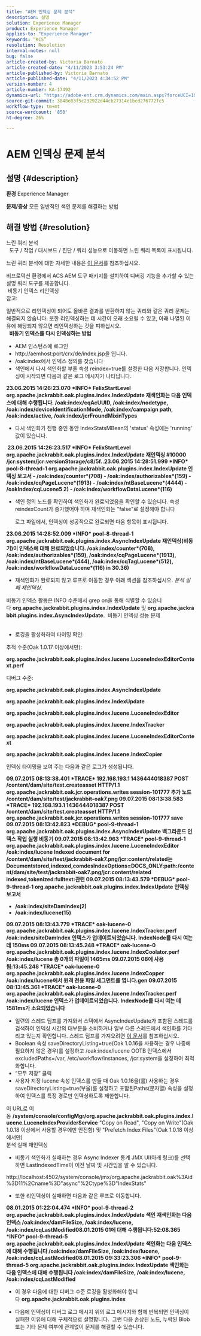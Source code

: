 ```yaml
---
title: "AEM 인덱싱 문제 분석"
description: 설명
solution: Experience Manager
product: Experience Manager
applies-to: "Experience Manager"
keywords: “KCS”
resolution: Resolution
internal-notes: null
bug: false
article-created-by: Victoria Barnato
article-created-date: "4/11/2023 3:53:24 PM"
article-published-by: Victoria Barnato
article-published-date: "4/11/2023 4:34:52 PM"
version-number: 4
article-number: KA-17492
dynamics-url: "https://adobe-ent.crm.dynamics.com/main.aspx?forceUCI=1&pagetype=entityrecord&etn=knowledgearticle&id=8ef51dfc-80d8-ed11-a7c7-6045bd006d92"
source-git-commit: 3848e83f5c232922d44cb27314e1bcd276772fc5
workflow-type: tm+mt
source-wordcount: '850'
ht-degree: 26%

---
```


# AEM 인덱싱 문제 분석

## 설명 {#description}

<b>환경</b>
Experience Manager


<b>문제/증상</b>
모든 일반적인 색인 문제를 해결하는 방법


## 해결 방법 {#resolution}

느린 쿼리 분석<br> 
도구 / 작업 / 대시보드 / 진단 / 쿼리 성능으로 이동하면 느린 쿼리 목록이 표시됩니다.

느린 쿼리 분석에 대한 자세한 내용은 [이 문서](https://docs.adobe.com/docs/en/aem/6-2/deploy/platform/queries-and-indexing.html#Troubleshooting%20indexing%20issues)를 참조하십시오.

비프로덕션 환경에서 ACS AEM 도구 패키지를 설치하여 디버깅 기능을 추가할 수 있는 설명 쿼리 도구를 제공합니다.
<br> 비동기 인덱스 리인덱싱<br>
참고:

일반적으로 리인덱싱이 되어도 올바른 결과를 반환하지 않는 쿼리와 같은 쿼리 문제는 해결되지 않습니다. 또한 리인덱싱하는 데 시간이 오래 소요될 수 있고, 아래 나열된 이유에 해당되지 않으면 리인덱싱하는 것을 피하십시오.
<br> 
<b>비동기 인덱스를 다시 인덱싱하는 방법</b>

- AEM 인스턴스에 로그인
- http://aemhost:port/crx/de/index.jsp을 엽니다.
- /oak:index에서 인덱스 정의를 찾습니다
- 색인에서 다시 색인화할 부울 속성 reindex=true를 설정한 다음 저장합니다. 인덱싱이 시작되면 다음과 같은 로그 메시지가 나타납니다.


<b>23.06.2015 14:26:23.070 \*INFO\* FelixStartLevel org.apache.jackrabbit.oak.plugins.index.IndexUpdate 재색인화는 다음 인덱스에 대해 수행됩니다. /oak:index/cqAcUUID, /oak:index/nodetype, /oak:index/deviceIdentificationMode, /oak:index/campaign path, /oak:index/active, /oak:index/jcrFroundMixinTypes</b>

- 다시 색인화가 진행 중인 동안 IndexStatsMBean의 &#39;status&#39; 속성에는 &#39;running&#39; 값이 있습니다.

<b> 23.06.2015 14:26:23.517 \*INFO\* FelixStartLevel org.apache.jackrabbit.oak.plugins.index.IndexUpdate 재인덱싱 #10000 /jcr:system/jcr:versionStorage/c8/5f..23.06.2015 14:28:51.999 \*INFO\* pool-8-thread-1 org.apache.jackrabbit.oak.plugins.index.IndexUpdate 인덱싱 보고서 - /oak:index/counter\*(708) - /oak:index/authorizables\*(159) - /oak:index/cqPageLucene\*(1913) - /oak:index/ntBaseLucene\*(4444) - /oakIndex/cqLucene5 2) - /oak:index/workflowDataLucene\*(116)</b>
- 색인 정의 노드를 확인하여 색인화가 완료되었음을 확인할 수 있습니다. 속성 reindexCount가 증가했어야 하며 재색인화는 &quot;false&quot;로 설정해야 합니다

   로그 파일에서, 인덱싱이 성공적으로 완료되면 다음 항목이 표시됩니다.

<b>23.06.2015 14:28:52.009 \*INFO\* pool-8-thread-1 org.apache.jackrabbit.oak.plugins.index.AsyncIndexUpdate 재인덱싱(비동기)이 인덱스에 대해 완료되었습니다. /oak:index/counter\*(708), /oak:index/authorizables\*(159), /oak:index/cqPageLucene\*(1913), /oak:index/ntBaseLucene\*(444), /oak:index/cqTagLucene\*(512), /oak:index/workflowDataLucene\*(116) in 30.36)</b>
- 재색인화가 완료되지 않고 루프로 이동한 경우 아래 섹션을 참조하십시오. *분석 실패 재인덱싱*.


비동기 인덱스 활동은 INFO 수준에서 grep on을 통해 식별할 수 있습니다 <b>org.apache.jackrabbit.plugins.index.IndexUpdate</b> 및 <b>org.apache.jackrabbit.plugins.index.AsyncIndexUpdate</b>.
 비동기 인덱싱 성능 문제<br> 
- 로깅을 활성화하여 타이밍 확인:


추적 수준(Oak 1.0.17 이상에서만):

<b>org.apache.jackrabbit.oak.plugins.index.lucene.LuceneIndexEditorContext.perf</b>

디버그 수준:

<b>org.apache.jackrabbit.oak.plugins.index.AsyncIndexUpdate</b>

<b>org.apache.jackrabbit.oak.plugins.index.IndexUpdate</b>

<b>org.apache.jackrabbit.oak.plugins.index.lucene.LuceneIndexEditor</b>

<b>org.apache.jackrabbit.oak.plugins.index.lucene.IndexTracker</b>

<b>org.apache.jackrabbit.oak.plugins.index.lucene.LuceneIndexEditorContext</b>

<b>org.apache.jackrabbit.oak.plugins.index.lucene.IndexCopier</b>

인덱싱 타이밍을 보여 주는 다음과 같은 로그가 생성됩니다.

<b>09.07.2015 08:13:38.401 \*TRACE\* 192.168.193.1 1436444018387 POST /content/dam/site/test.createasset HTTP/1.1 org.apache.jackrabbit.oak.jcr.operations.writes session-101777 추가 노드 /content/dam/site/test/jackrabbit-oak7.png 09.07.2015 08:13:38.583 \*TRACE\* 192.168.193.1 1436444018387 POST /content/dam/site/test.createasset HTTP/1.1 org.apache.jackrabbit.oak.jcr.operations.writes session-101777 save 09.07.2015 08:13:42.823 \*DEBUG\* pool-9-thread-1 org.apache.jackrabbit.oak.plugins.index.AsyncIndexUpdate 백그라운드 인덱스 작업 실행 비동기 09.07.2015 08:13:42.963 \*TRACE\* pool-9-thread-1 org.apache.jackrabbit.oak.plugins.index.lucene.LuceneIndexEditor /oak:index/lucene Indexed document for /content/dam/site/test/jackrabbit-oak7.png/jcr:content/related는 Documentstored,indexed,comdesIndexOptions=DOCS_ONLY:path:/content/dam/site/test/jackrabbit-oak7.png/jcr:content/related indexed,tokenized:fulltext:관련 09.07.2015 08:13:43.579 \*DEBUG\* pool-9-thread-1 org.apache.jackrabbit.oak.plugins.index.IndexUpdate 인덱싱 보고서
- /oak:index/siteDamIndex(2)
- /oak:index/lucene(15)</b>

<b>09.07.2015 08:13:43.779 \*TRACE\* oak-lucene-0 org.apache.jackrabbit.oak.plugins.index.lucene.IndexTracker.perf /oak:index/siteDamIndex 인덱스가 업데이트되었습니다. IndexNode를 다시 여는 데 150ms 09.07.2015 08:13:45.248 \*TRACE\* oak-lucene-0 org.apache.jackrabbit.oak.plugins.index.lucene.IndexCoolator.perf /oak:index/lucene 총 0개의 파일이 1465ms 09.07.2015 08에 사용됨:13:45.248 \*TRACE\* oak-lucene-0 org.apache.jackrabbit.oak.plugins.index.lucene.IndexCopper /oak:index/lucene에서 원격 전용 파일 세그먼트를 엽니다.gen 09.07.2015 08:13:45.361 \*TRACE\* oak-lucene-0 org.apache.jackrabbit.oak.plugins.index.lucene.IndexTracker.perf /oak:index/lucene 인덱스가 업데이트되었습니다. IndexNode를 다시 여는 데 1581ms가 소요되었습니다</b>

- 일련의 스레드 덤프를 가져와서 스택에서 AsyncIndexUpdate가 포함된 스레드를 검색하여 인덱싱 시간의 대부분을 소비하거나 일부 다른 스레드에서 색인화를 기다리고 있는지 확인합니다. 스레드 덤프를 가져오려면 [이 문서](https://experienceleague.adobe.com/docs/experience-cloud-kcs/kbarticles/KA-17452.html)를 참조하십시오.
- Boolean 속성 saveDirectoryListing=true(Oak 1.0.16을 사용하는 경우 나중에 필요하지 않은 경우)를 설정하고 /oak:index/lucene OOTB 인덱스에서 excludedPaths=/var, /etc/workflow/instances, /jcr:system을 설정하여 최적화합니다.
- “모두 저장” 클릭
- 사용자 지정 lucene 속성 인덱스를 만들 때 Oak 1.0.16을(를) 사용하는 경우 saveDirectoryListing=true(부울)를 설정하고 포함된Paths(문자열) 속성을 설정하여 인덱스를 특정 경로만 인덱싱하도록 제한합니다.


이 URL로 이동 <b>/system/console/configMgr/org.apache.jackrabbit.oak.plugins.index.lucene.LuceneIndexProviderService</b> &quot;Copy on Read&quot;, &quot;Copy on Write&quot;(Oak 1.0.18 이상에서 사용할 경우에만 안전함) 및 &quot;Prefetch Index Files&quot;(Oak 1.0.18 이상에서만)
<br>분석 실패 재인덱싱<br>
- 비동기 색인화가 실패하는 경우 Async Indexer 통계 JMX UI(아래 링크)를 선택하면 LastIndexedTime이 이전 날짜 및 시간임을 알 수 있습니다.


http://localhost:4502/system/console/jmx/org.apache.jackrabbit.oak%3Aid%3D11%2Cname%3D&quot;async&quot;%2Ctype%3D&quot;IndexStats&quot;

- 또한 리인덱싱이 실패하면 다음과 같은 루프로 이동합니다.


<b>08.01.2015 01:22:04.474 \*INFO\* pool-9-thread-2 org.apache.jackrabbit.oak.plugins.index.IndexUpdate 색인 재색인화는 다음 인덱스 /oak:index/damFileSize, /oak:index/lucene, /oak:index/cqLastModified08.01.2015 01에 대해 수행됩니다:52:08.365 \*INFO\* pool-9-thread-5 org.apache.jackrabbit.oak.plugins.index.IndexUpdate 색인화는 다음 인덱스에 대해 수행됩니다 /oak:index/damFileSize, /oak:index/lucene, /oak:index/cqLastModified08.01.2015 09:33:23.306 \*INFO\* pool-9-thread-5 org.apache.jackrabbit.oak.plugins.index.IndexUpdate 색인화는 다음 인덱스에 대해 수행됩니다 /oak:index/damFileSize, /oak:index/lucene, /oak:index/cqLastModified</b>

- 이 경우 다음에 대한 디버그 수준 로깅을 활성화해야 합니다 <b>org.apache.jackrabbit.oak.plugins.index</b>


- 다음에 인덱싱이 디버그 로그 메시지 위의 로그 메시지와 함께 반복되면 인덱싱이 실패한 이유에 대해 구체적으로 설명합니다.  그런 다음 손상된 노드, 누락된 Blob 또는 기타 문제 여부에 관계없이 문제를 해결할 수 있습니다.

